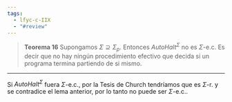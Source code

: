 ```yaml
---
tags:
  - lfyc-c-IIX
  - "#review"
---
```

> **Teorema 16** Supongamos $\Sigma\supseteq\Sigma_p$. Entonces ${AutoHalt}^\Sigma$ no es $\Sigma$-e.c. Es decir que no hay ningún procedimiento efectivo que decida si un programa termina partiendo de si mismo.

 - - - 
Si ${AutoHalt}^{\Sigma}$ fuera $\Sigma$-e.c., por la Tesis de Church tendríamos que es $\Sigma$-r. y se contradice el lema anterior, por lo tanto no puede ser $\Sigma$-e.c..